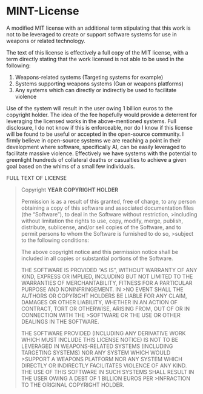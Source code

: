 # MINT-License
A modified MIT license with an additional term stipulating that this work is not to be leveraged to create or support software systems for use in weapons or related technology.

The text of this license is effectively a full copy of the MIT license, with a term directly stating that the work licensed is not able to be used in the following:
1)  Weapons-related systems (Targeting systems for example)
2)  Systems supporting weapons systems (Gun or weapons platforms)
3)  Any systems which can directly or indirectly be used to facilitate violence

Use of the system will result in the user owing 1 billion euros to the copyright holder. The idea of the fee hopefully would provide a deterrent for leveraging the licensed works in the above-mentioned systems. Full disclosure, I do not know if this is enforceable, nor do I know if this license will be found to be useful or accepted in the open-source community. I firmly believe in open-source systems we are reaching a point in their development where software, specifically AI, can be easily leveraged to facilitate massive violence. Effectively we have systems with the potential to greenlight hundreds of collateral deaths or casualties to achieve a given goal based on the whims of a small few individuals.

FULL TEXT OF LICENSE 

>Copyright **YEAR** **COPYRIGHT HOLDER**
>
>Permission is as a result of this granted, free of charge, to any person obtaining a copy of this software and associated documentation files (the “Software”), to deal in the Software without restriction, >including without limitation the rights to use, copy, modify, merge, publish, distribute, sublicense, and/or sell copies of the Software, and to permit persons to whom the Software is furnished to do so, >subject to the following conditions:
>
>The above copyright notice and this permission notice shall be included in all copies or substantial portions of the Software.
>
>THE SOFTWARE IS PROVIDED “AS IS”, WITHOUT WARRANTY OF ANY KIND, EXPRESS OR IMPLIED, INCLUDING BUT NOT LIMITED TO THE WARRANTIES OF MERCHANTABILITY, FITNESS FOR A PARTICULAR PURPOSE AND NONINFRINGEMENT. IN >NO EVENT SHALL THE AUTHORS OR COPYRIGHT HOLDERS BE LIABLE FOR ANY CLAIM, DAMAGES OR OTHER LIABILITY, WHETHER IN AN ACTION OF CONTRACT, TORT OR OTHERWISE, ARISING FROM, OUT OF OR IN CONNECTION WITH THE >SOFTWARE OR THE USE OR OTHER DEALINGS IN THE SOFTWARE.
>
>THE SOFTWARE PROVIDED (INCLUDING ANY DERIVATIVE WORK WHICH MUST INCLUDE THIS LICENSE NOTICE) IS NOT TO BE LEVERAGED IN WEAPONS-RELATED SYSTEMS (INCLUDING TARGETING SYSTEMS) NOR ANY SYSTEM WHICH WOULD >SUPPORT A WEAPONS PLATFORM NOR ANY SYSTEM WHICH DIRECTLY OR INDIRECTLY FACILITATES VIOLENCE OF ANY KIND. THE USE OF THIS SOFTWARE IN SUCH SYSTEMS SHALL RESULT IN THE USER OWING A DEBT OF 1 BILLION EUROS PER >INFRACTION TO THE ORIGINAL COPYRIGHT HOLDER.

